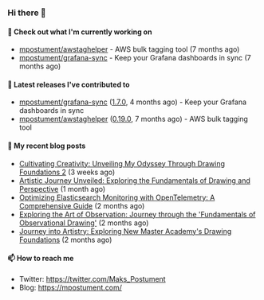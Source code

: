 ### Hi there 👋

#### 👷 Check out what I'm currently working on

- [mpostument/awstaghelper](https://github.com/mpostument/awstaghelper) - AWS bulk tagging tool (7 months ago)
- [mpostument/grafana-sync](https://github.com/mpostument/grafana-sync) - Keep your Grafana dashboards in sync (7 months ago)

#### 🔭 Latest releases I've contributed to

- [mpostument/grafana-sync](https://github.com/mpostument/grafana-sync) ([1.7.0](https://github.com/mpostument/grafana-sync/releases/tag/1.7.0), 4 months ago) - Keep your Grafana dashboards in sync
- [mpostument/awstaghelper](https://github.com/mpostument/awstaghelper) ([0.19.0](https://github.com/mpostument/awstaghelper/releases/tag/0.19.0), 7 months ago) - AWS bulk tagging tool

#### 📜 My recent blog posts

- [Cultivating Creativity: Unveiling My Odyssey Through Drawing Foundations 2](https://mpostument.com/posts/drawing/nma/drawing_foundations_2/) (3 weeks ago)
- [Artistic Journey Unveiled: Exploring the Fundamentals of Drawing and Perspective](https://mpostument.com/posts/drawing/nma/fundamentals_of_drawing_and_perspective/) (1 month ago)
- [Optimizing Elasticsearch Monitoring with OpenTelemetry: A Comprehensive Guide](https://mpostument.com/posts/programming/observability/otel-elasticsearch/) (2 months ago)
- [Exploring the Art of Observation: Journey through the &#39;Fundamentals of Observational Drawing&#39;](https://mpostument.com/posts/drawing/nma/fundamentals_observational_drawing/) (2 months ago)
- [Journey into Artistry: Exploring New Master Academy&#39;s Drawing Foundations](https://mpostument.com/posts/drawing/nma/drawing_foundations_1/) (2 months ago)

#### 📫 How to reach me

- Twitter: https://twitter.com/Maks_Postument
- Blog: https://mpostument.com/
